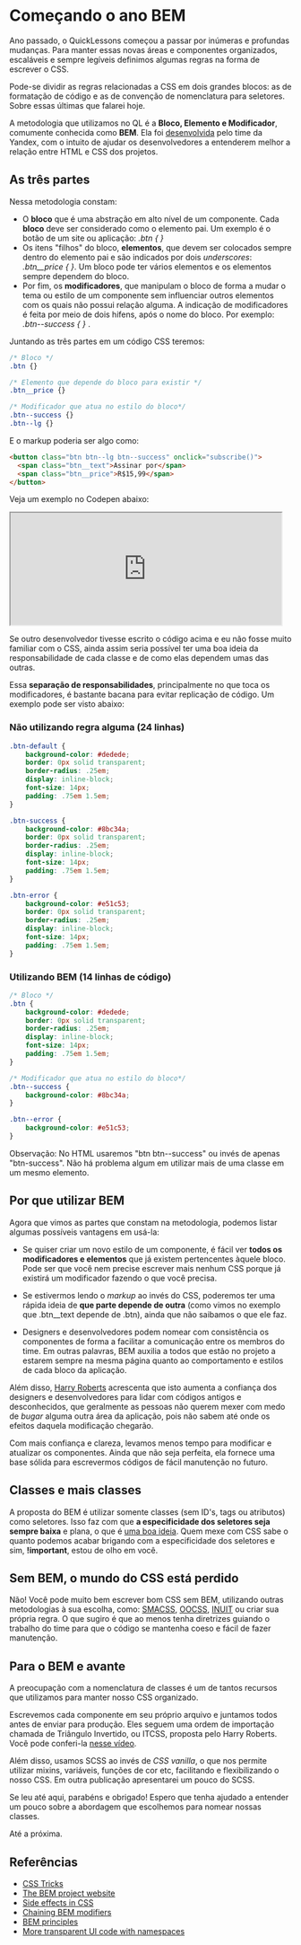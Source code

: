 # Começando o ano BEM

Ano passado, o QuickLessons começou a passar por inúmeras e profundas mudanças. Para manter essas novas áreas e componentes organizados, escaláveis e sempre legíveis definimos algumas regras na forma de escrever o CSS.

Pode-se dividir as regras relacionadas a CSS em dois grandes blocos: as de formatação de código e as de convenção de nomenclatura para seletores. Sobre essas últimas que falarei hoje.

A metodologia que utilizamos no QL é a **Bloco, Elemento e Modificador**, comumente conhecida como **BEM**. Ela foi [desenvolvida](https://en.bem.info/) pelo time da Yandex, com o intuito de ajudar os desenvolvedores a entenderem melhor a relação entre HTML e CSS dos projetos.

## As três partes
Nessa metodologia constam:

* O **bloco** que é uma abstração em alto nível de um componente. Cada **bloco** deve ser considerado como o elemento pai. Um exemplo é o botão de um site ou aplicação: _.btn { }_
* Os itens "filhos" do bloco, **elementos**, que devem ser colocados sempre dentro do elemento pai e são indicados por dois _underscores_: _.btn__price { }_. Um bloco pode ter vários elementos e os elementos sempre dependem do bloco.
* Por fim, os **modificadores**, que manipulam o bloco de forma a mudar o tema ou estilo de um componente sem influenciar outros elementos com os quais não possui relação alguma. A indicação de modificadores é feita por meio de dois hifens, após o nome do bloco. Por exemplo: _.btn--success { }_ .

Juntando as três partes em um código CSS teremos:

```css
/* Bloco */
.btn {}

/* Elemento que depende do bloco para existir */
.btn__price {}

/* Modificador que atua no estilo do bloco*/
.btn--success {}
.btn--lg {}
```

E o markup poderia ser algo como:

```html
<button class="btn btn--lg btn--success" onclick="subscribe()">
  <span class="btn__text">Assinar por</span>
  <span class="btn__price">R$15,99</span>
</button>
```

Veja um exemplo no Codepen abaixo:

<iframe height="200px" width="96%" src="http://codepen.io/vdms/full/mRydYK"></iframe>

Se outro desenvolvedor tivesse escrito o código acima e eu não fosse muito familiar com o CSS, ainda assim seria possível ter uma boa ideia da responsabilidade de cada classe e de como elas dependem umas das outras.

Essa **separação de responsabilidades**, principalmente no que toca os modificadores, é bastante bacana para evitar replicação de código. Um exemplo pode ser visto abaixo:

### Não utilizando regra alguma (24 linhas)

```css
.btn-default {
    background-color: #dedede;
    border: 0px solid transparent;
    border-radius: .25em;
    display: inline-block;
    font-size: 14px;
    padding: .75em 1.5em;
}

.btn-success {
    background-color: #8bc34a;
    border: 0px solid transparent;
    border-radius: .25em;
    display: inline-block;
    font-size: 14px;
    padding: .75em 1.5em;
}

.btn-error {
    background-color: #e51c53;
    border: 0px solid transparent;
    border-radius: .25em;
    display: inline-block;
    font-size: 14px;
    padding: .75em 1.5em;
}
```

### Utilizando BEM (14 linhas de código)

```css
/* Bloco */
.btn {
    background-color: #dedede;
    border: 0px solid transparent;
    border-radius: .25em;
    display: inline-block;
    font-size: 14px;
    padding: .75em 1.5em;
}

/* Modificador que atua no estilo do bloco*/
.btn--success {
    background-color: #8bc34a;
}

.btn--error {
    background-color: #e51c53;
}
```

Observação: No HTML usaremos "btn btn--success" ou invés de apenas "btn-success". Não há problema algum em utilizar mais de uma classe em um mesmo elemento.

## Por que utilizar BEM

Agora que vimos as partes que constam na metodologia, podemos listar algumas possíveis vantagens em usá-la:

* Se quiser criar um novo estilo de um componente, é fácil ver **todos os modificadores e elementos** que já existem pertencentes àquele bloco. Pode ser que você nem precise escrever mais nenhum CSS porque já existirá um modificador fazendo o que você precisa.

* Se estivermos lendo o _markup_ ao invés do CSS, poderemos ter uma rápida ideia de **que parte depende de outra** (como vimos no exemplo que .btn__text depende de .btn), ainda que não saibamos o que ele faz.

* Designers e desenvolvedores podem nomear com consistência os componentes de forma a facilitar a comunicação entre os membros do time. Em outras palavras, BEM auxilia a todos que estão no projeto a estarem sempre na mesma página quanto ao comportamento e estilos de cada bloco da aplicação.

Além disso, [Harry Roberts](http://csswizardry.com/2015/03/more-transparent-ui-code-with-namespaces) acrescenta que isto aumenta a confiança dos designers e desenvolvedores para lidar com códigos antigos e desconhecidos, que geralmente as pessoas não querem mexer com medo de _bugar_ alguma outra área da aplicação, pois não sabem até onde os efeitos daquela modificação chegarão.

Com mais confiança e clareza, levamos menos tempo para modificar e atualizar os componentes. Ainda que não seja perfeita, ela fornece uma base sólida para escrevermos códigos de fácil manutenção no futuro.

## Classes e mais classes

A proposta do BEM é utilizar somente classes (sem ID's, tags ou atributos) como seletores. Isso faz com que **a especificidade dos seletores seja sempre baixa** e plana, o que é [uma boa ideia](https://css-tricks.com/strategies-keeping-css-specificity-low/). Quem mexe com CSS sabe o quanto podemos acabar brigando com a especificidade dos seletores e sim, **!important**, estou de olho em você.

## Sem BEM, o mundo do CSS está perdido

Não! Você pode muito bem escrever bom CSS sem BEM, utilizando outras metodologias à sua escolha, como: [SMACSS](https://smacss.com/), [OOCSS](http://oocss.org/), [INUIT](https://github.com/inuitcss) ou criar sua própria regra. O que sugiro é que ao menos tenha diretrizes guiando o trabalho do time para que o código se mantenha coeso e fácil de fazer manutenção.

## Para o BEM e avante

A preocupação com a nomenclatura de classes é um de tantos recursos que utilizamos para manter nosso CSS organizado.

Escrevemos cada componente em seu próprio arquivo e juntamos todos antes de enviar para produção. Eles seguem uma ordem de importação chamada de Triângulo Invertido, ou ITCSS, proposta pelo Harry Roberts. Você pode conferi-la [nesse vídeo](https://www.youtube.com/watch?v=1OKZOV-iLj4).

Além disso, usamos SCSS ao invés de _CSS vanilla_, o que nos permite utilizar mixins, variáveis, funções de cor etc, facilitando e flexibilizando o nosso CSS. Em outra publicação apresentarei um pouco do SCSS.

Se leu até aqui, parabéns e obrigado! Espero que tenha ajudado a entender um pouco sobre a abordagem que escolhemos para nomear nossas classes.

Até a próxima.

## Referências

* [CSS Tricks](https://css-tricks.com/bem-101/)
* [The BEM project website](https://en.bem.info/)
* [Side effects in CSS](http://philipwalton.com/articles/side-effects-in-css/)
* [Chaining BEM modifiers](http://philipwalton.com/articles/side-effects-in-css/)
* [BEM principles](http://www.smashingmagazine.com/2012/04/16/a-new-front-end-methodology-bem/)
* [More transparent UI code with namespaces](http://csswizardry.com/2015/03/more-transparent-ui-code-with-namespaces)